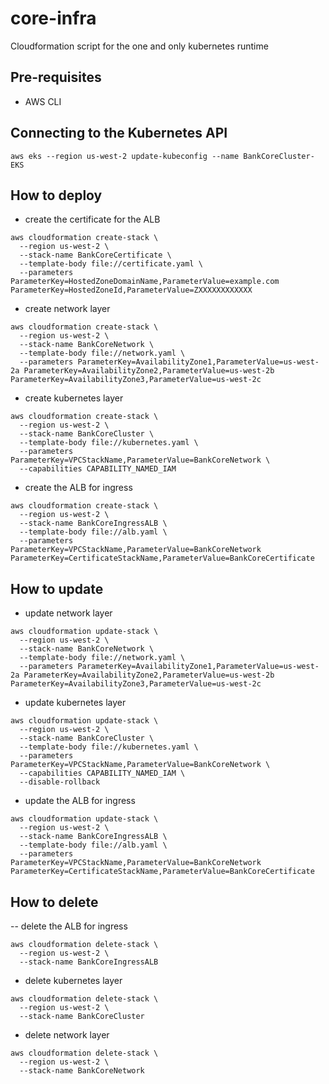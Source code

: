 # core-infra
Cloudformation script for the one and only kubernetes runtime

## Pre-requisites
- AWS CLI

## Connecting to the Kubernetes API
```shell
aws eks --region us-west-2 update-kubeconfig --name BankCoreCluster-EKS
```

## How to deploy
- create the certificate for the ALB
```shell
aws cloudformation create-stack \
  --region us-west-2 \
  --stack-name BankCoreCertificate \
  --template-body file://certificate.yaml \
  --parameters ParameterKey=HostedZoneDomainName,ParameterValue=example.com ParameterKey=HostedZoneId,ParameterValue=ZXXXXXXXXXXXX
```

- create network layer
```shell
aws cloudformation create-stack \
  --region us-west-2 \
  --stack-name BankCoreNetwork \
  --template-body file://network.yaml \
  --parameters ParameterKey=AvailabilityZone1,ParameterValue=us-west-2a ParameterKey=AvailabilityZone2,ParameterValue=us-west-2b ParameterKey=AvailabilityZone3,ParameterValue=us-west-2c
```

- create kubernetes layer
```shell
aws cloudformation create-stack \
  --region us-west-2 \
  --stack-name BankCoreCluster \
  --template-body file://kubernetes.yaml \
  --parameters ParameterKey=VPCStackName,ParameterValue=BankCoreNetwork \
  --capabilities CAPABILITY_NAMED_IAM
```

- create the ALB for ingress
```shell
aws cloudformation create-stack \
  --region us-west-2 \
  --stack-name BankCoreIngressALB \
  --template-body file://alb.yaml \
  --parameters ParameterKey=VPCStackName,ParameterValue=BankCoreNetwork ParameterKey=CertificateStackName,ParameterValue=BankCoreCertificate
```

## How to update
- update network layer
```shell
aws cloudformation update-stack \
  --region us-west-2 \
  --stack-name BankCoreNetwork \
  --template-body file://network.yaml \
  --parameters ParameterKey=AvailabilityZone1,ParameterValue=us-west-2a ParameterKey=AvailabilityZone2,ParameterValue=us-west-2b ParameterKey=AvailabilityZone3,ParameterValue=us-west-2c
```

- update kubernetes layer
```shell
aws cloudformation update-stack \
  --region us-west-2 \
  --stack-name BankCoreCluster \
  --template-body file://kubernetes.yaml \
  --parameters ParameterKey=VPCStackName,ParameterValue=BankCoreNetwork \
  --capabilities CAPABILITY_NAMED_IAM \
  --disable-rollback
```

- update the ALB for ingress
```shell
aws cloudformation update-stack \
  --region us-west-2 \
  --stack-name BankCoreIngressALB \
  --template-body file://alb.yaml \
  --parameters ParameterKey=VPCStackName,ParameterValue=BankCoreNetwork ParameterKey=CertificateStackName,ParameterValue=BankCoreCertificate
```

## How to delete
-- delete the ALB for ingress
```shell
aws cloudformation delete-stack \
  --region us-west-2 \
  --stack-name BankCoreIngressALB
```

- delete kubernetes layer
```shell
aws cloudformation delete-stack \
  --region us-west-2 \
  --stack-name BankCoreCluster
```
- delete network layer
```shell
aws cloudformation delete-stack \
  --region us-west-2 \
  --stack-name BankCoreNetwork
```
